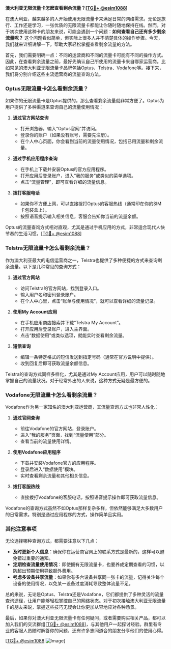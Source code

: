 **澳大利亚无限流量卡怎麽查看剩余流量？[[TG💪+ @esim1088](https://t.me/s/esim1088)]**

在澳大利亚，越来越多的人开始使用无限流量卡来满足日常的网络需求。无论是旅行、工作还是学习，一张优质的无限流量卡都能让你随时随地保持在线。然而，对于初次使用这种卡的朋友来说，可能会遇到一个问题：**如何查看自己还有多少剩余流量呢？** 这个问题看似简单，但实际上很多人并不清楚具体的操作步骤。今天，我们就来详细讲解一下，帮助大家轻松掌握查看剩余流量的方法。

首先，我们需要明确一点：不同的运营商和不同的流量卡可能有不同的操作方式。因此，在查看剩余流量之前，最好先确认自己所使用的流量卡来自哪家运营商。比如常见的澳大利亚无限流量卡品牌包括Optus、Telstra、Vodafone等。接下来，我们将分别介绍这些主流运营商的流量查询方法。

### Optus无限流量卡怎么看剩余流量？

如果你的无限流量卡是Optus提供的，那么查看剩余流量就非常方便了。Optus为用户提供了多种渠道来查询自己的流量使用情况：

1. **通过官方网站查询**
   - 打开浏览器，输入“Optus官网”并访问。
   - 登录你的账户（如果没有账号，需要先注册）。
   - 在个人中心页面，你会看到当前的流量使用情况，包括已用流量和剩余流量。

2. **通过手机应用程序查询**
   - 在手机上下载并安装Optus的官方应用程序。
   - 打开应用后登录账户，进入“我的服务”或类似的菜单选项。
   - 点击“流量管理”，即可查看详细的流量信息。

3. **拨打客服电话**
   - 如果你不方便上网，可以直接拨打Optus的客服热线（通常印在你的SIM卡包装盒上）。
   - 按照语音提示输入相关信息，客服会告知你当前的流量余额。

Optus的流量查询方式相对直观，尤其是通过手机应用的方式，非常适合现代人快节奏的生活习惯。[[TG💪+ @esim1088](https://t.me/s/esim1088)]

### Telstra无限流量卡怎么看剩余流量？

作为澳大利亚最大的电信运营商之一，Telstra也提供了多种便捷的方式来查询剩余流量。以下是几种常见的查询方式：

1. **通过官方网站**
   - 访问Telstra的官方网站，找到登录入口。
   - 输入用户名和密码登录账户。
   - 在个人中心里，点击“账单与使用情况”，就可以查看详细的流量记录。

2. **使用My Account应用**
   - 在手机应用商店搜索并下载“Telstra My Account”。
   - 打开应用后登录账户，进入主界面。
   - 点击“数据使用”或类似选项，就能实时查看剩余流量。

3. **短信查询**
   - 编辑一条特定格式的短信发送到指定号码（通常在官方说明中提供）。
   - 收到回复后即可获取流量余额信息。

Telstra的查询方式同样多样化，尤其是通过My Account应用，用户可以随时随地掌握自己的流量状况。对于经常外出的人来说，这种方式无疑是最方便的。

### Vodafone无限流量卡怎么看剩余流量？

Vodafone作为另一家知名的澳大利亚运营商，其流量查询方式也非常人性化：

1. **通过官网查询**
   - 前往Vodafone的官方网站，登录账户。
   - 进入“我的服务”页面，找到“流量使用”部分。
   - 查看当前的流量使用详情。

2. **使用Vodafone应用程序**
   - 下载并安装Vodafone官方的应用程序。
   - 登录后进入“数据使用”模块。
   - 实时查看剩余流量和其他相关信息。

3. **拨打客服热线**
   - 直接拨打Vodafone的客服电话，按照语音提示操作即可获取流量信息。

Vodafone的查询方式虽然不如Optus那样复杂多样，但依然能够满足大多数用户的日常需求。特别是通过应用程序的方式，操作简单且实用。

### 其他注意事项

无论选择哪种查询方式，都需要注意以下几点：

- **及时更新个人信息**：确保你在运营商官网上的联系方式是最新的，这样可以避免错过重要的通知。
- **定期检查流量使用情况**：即使拥有无限流量卡，也要养成定期查看的习惯，以防超出预期使用导致额外费用。
- **考虑多设备共享流量**：如果你有多台设备共享同一张卡的流量，记得关注每个设备的使用情况，以免某一设备过度消耗导致整体流量不足。

总的来说，无论是Optus、Telstra还是Vodafone，它们都提供了多种灵活的流量查询途径，让用户能够轻松掌控自己的网络状态。对于初次接触澳大利亚无限流量卡的朋友来说，掌握这些技巧无疑会让你更加从容地应对各种场景。

最后，如果你对澳大利亚无限流量卡有任何疑问，或者需要购买相关产品，都可以加入我们的交流群组[[TG💪+ @esim1088](https://t.me/s/esim1088)]，与其他用户一起探讨经验。群里有专业的客服人员随时解答你的问题，还有许多志同道合的朋友分享他们的使用心得。

[[TG💪+ @esim1088](https://t.me/s/esim1088) ![Image](https://i.postimg.cc/4NQfJmqS/Snipaste-2025-05-13-00-14-12.png)]